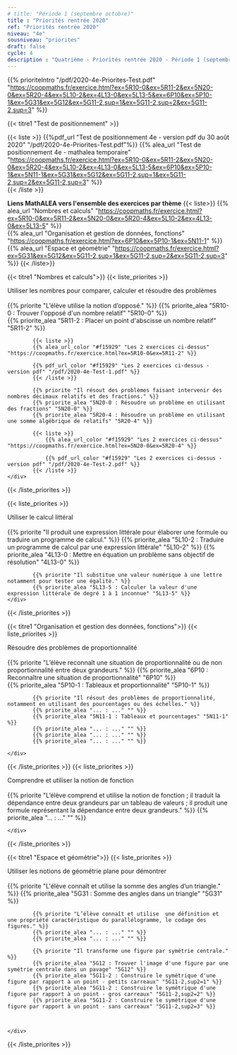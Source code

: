 ```yaml
---
# title: "Période 1 (septembre octobre)"
title : "Priorités rentrée 2020"
ref: "Priorités rentrée 2020"
niveau: "4e"
sousniveau: "priorites"
draft: false
cycle: 4
description : "Quatrième - Priorités rentrée 2020 - Période 1 (septembre octobre)"
---
```

<!-- 
Début de l'url commune 
https://coopmaths.fr/exercice.html?

Tous les exos actuellement dispos
ex=5R10-0&ex=5R11-2&ex=5N20-0&ex=5R20-4&ex=5L10-2&ex=4L13-0&ex=5L13-5&ex=6P10&ex=5P10-1&ex=5N11-1&ex=5G31&ex=5G12&ex=5G11-2,sup=1&ex=5G11-2,sup=2&ex=5G11-2,sup=3

Nombres et calculs
ex=5R10-0&ex=5R11-2&ex=5N20-0&ex=5R20-4&ex=5L10-2&ex=4L13-0&ex=5L13-5

Organisation et gestion de données
ex=6P10&ex=5P10-1&ex=5N11-1

Espace et géométrie
ex=5G31&ex=5G12&ex=5G11-2,sup=1&ex=5G11-2,sup=2&ex=5G11-2,sup=3
 -->

<!-- <h2 class="ui horizontal divider header">Priorités</h2>
<h3 class="ui horizontal divider header">Test de positionnement</h3> -->
{{% prioriteIntro "/pdf/2020-4e-Priorites-Test.pdf" "https://coopmaths.fr/exercice.html?ex=5R10-0&ex=5R11-2&ex=5N20-0&ex=5R20-4&ex=5L10-2&ex=4L13-0&ex=5L13-5&ex=6P10&ex=5P10-1&ex=5G31&ex=5G12&ex=5G11-2,sup=1&ex=5G11-2,sup=2&ex=5G11-2,sup=3"  %}}


{{< titre1 "Test de positionnement" >}}

{{< liste >}}
	{{%pdf_url "Test de positionnement 4e - version pdf du 30 août 2020" "/pdf/2020-4e-Priorites-Test.pdf"%}}
	{{% alea_url "Test de positionnement 4e - mathalea temporaire" "https://coopmaths.fr/exercice.html?ex=5R10-0&ex=5R11-2&ex=5N20-0&ex=5R20-4&ex=5L10-2&ex=4L13-0&ex=5L13-5&ex=6P10&ex=5P10-1&ex=5N11-1&ex=5G31&ex=5G12&ex=5G11-2,sup=1&ex=5G11-2,sup=2&ex=5G11-2,sup=3" %}}	
{{< /liste >}}

**Liens MathALEA vers l'ensemble des exercices par thème**
{{< liste>}}
{{% alea_url "Nombres et calculs" "https://coopmaths.fr/exercice.html?ex=5R10-0&ex=5R11-2&ex=5N20-0&ex=5R20-4&ex=5L10-2&ex=4L13-0&ex=5L13-5" %}}	
{{% alea_url "Organisation et gestion de données, fonctions" "https://coopmaths.fr/exercice.html?ex=6P10&ex=5P10-1&ex=5N11-1" %}}	
{{% alea_url "Espace et géométrie" "https://coopmaths.fr/exercice.html?ex=5G31&ex=5G12&ex=5G11-2,sup=1&ex=5G11-2,sup=2&ex=5G11-2,sup=3" %}}	
{{< /liste>}}

<!-- <h3 class="ui horizontal divider header">Nombres et calculs</h3> -->
{{< titre1 "Nombres et calculs">}}
{{< liste_priorites >}}
	<div class="item">
		<i class="large black chevron circle right icon"></i>
		<div class="header content">Utiliser les nombres pour comparer, calculer et résoudre des problèmes</div>	
			{{% priorite "L’élève utilise la notion d’opposé." %}}
			{{% priorite_alea "5R10-0 : Trouver l'opposé d'un nombre relatif" "5R10-0" %}}	
			{{% priorite_alea "5R11-2 : Placer un point d'abscisse un nombre relatif" "5R11-2" %}}	

			{{< liste >}}
			{{% alea_url_color "#f15929" "Les 2 exercices ci-dessus" "https://coopmaths.fr/exercice.html?ex=5R10-0&ex=5R11-2" %}}	

			{{% pdf_url_color "#f15929" "Les 2 exercices ci-dessus - version pdf" "/pdf/2020-4e-Test-1.pdf" %}}
			{{< /liste >}}

			{{% priorite "Il résout des problèmes faisant intervenir des nombres décimaux relatifs et des fractions." %}}
			{{% priorite_alea "5N20-0 : Résoudre un problème en utilisant des fractions" "5N20-0" %}}			
			{{% priorite_alea "5R20-4 : Résoudre un problème en utilisant une somme algébrique de relatifs" "5R20-4" %}}

			{{< liste >}}
				{{% alea_url_color "#f15929" "Les 2 exercices ci-dessus" "https://coopmaths.fr/exercice.html?ex=5N20-0&ex=5R20-4" %}}

				{{% pdf_url_color "#f15929" "Les 2 exercices ci-dessus - version pdf" "/pdf/2020-4e-Test-2.pdf" %}}
			{{< /liste >}}
	</div>	
{{< /liste_priorites >}}

{{< liste_priorites >}}
	<div class="item">
		<i class="large black chevron circle right icon"></i>
		<div class="header content">Utiliser le calcul littéral</div>	
			{{% priorite "Il produit une expression littérale pour élaborer une formule ou traduire un programme de calcul." %}}
			{{% priorite_alea "5L10-2 : Traduire un programme de calcul par une expression littérale" "5L10-2" %}}
			{{% priorite_alea "4L13-0 : Mettre en équation un problème sans objectif de résolution" "4L13-0" %}}

			{{% priorite "Il substitue une valeur numérique à une lettre notamment pour tester une égalité." %}}
			{{% priorite_alea "5L13-5 : Calculer la valeur d'une expression littérale de degré 1 à 1 inconnue" "5L13-5" %}}			
	</div>	
{{< /liste_priorites >}}


<!-- <h3 class="ui horizontal divider header">Organisation et gestion des données, fonctions.</h3> -->
{{< titre1 "Organisation et gestion des données, fonctions">}}
{{< liste_priorites >}}
	<div class="item">
		<i class="large black chevron circle right icon"></i>
		<div class="header content">Résoudre des problèmes de proportionnalité</div>	
			{{% priorite "L’élève reconnaît une situation de proportionnalité ou de non proportionnalité entre deux grandeurs." %}}
			{{% priorite_alea "6P10 : Reconnaître une situation de proportionnalité" "6P10" %}}			
			{{% priorite_alea "5P10-1 : Tableaux et proportionnalité" "5P10-1" %}}

			{{% priorite "Il résout des problèmes de proportionnalité, notamment en utilisant des pourcentages ou des échelles." %}}
			{{% priorite_alea "... : ..." "" %}}
			{{% priorite_alea "5N11-1 : Tableaux et pourcentages" "5N11-1" %}}			
			{{% priorite_alea "... : ..." "" %}}			
			{{% priorite_alea "... : ..." "" %}}						
			{{% priorite_alea "... : ..." "" %}}			

	</div>	
{{< /liste_priorites >}}
{{< liste_priorites >}}
	<div class="item">
		<i class="large black chevron circle right icon"></i>
		<div class="header content">Comprendre et utiliser la notion de fonction</div>	
			{{% priorite "L’élève comprend et utilise la notion de fonction ; il traduit la dépendance entre deux grandeurs par un tableau de valeurs ; il produit une formule représentant la dépendance entre deux grandeurs." %}}
			{{% priorite_alea "... : ..." "" %}}			

	</div>	
{{< /liste_priorites >}}

<!-- <h3 class="ui horizontal divider header">Espace et géométrie</h3> -->
{{< titre1 "Espace et géométrie">}}
{{< liste_priorites >}}
	<div class="item">
		<i class="large black chevron circle right icon"></i>
		<div class="header content">Utiliser les notions de géométrie plane pour démontrer</div>	
			{{% priorite "L'élève connaît et utilise la somme des angles d’un triangle." %}}
			{{% priorite_alea "5G31 : Somme des angles dans un triangle" "5G31" %}}						

			{{% priorite "L’élève connaît et utilise  une définition et une propriété caractéristique du parallélogramme, le codage des figures." %}}
			{{% priorite_alea "... : ..." "" %}}	
			{{% priorite_alea "... : ..." "" %}}			

			{{% priorite "Il transforme une figure par symétrie centrale." %}}
			{{% priorite_alea "5G12 : Trouver l'image d'une figure par une symétrie centrale dans un pavage" "5G12" %}}
			{{% priorite_alea "5G11-2 : Construire le symétrique d'une figure par rapport à un point - petits carreaux" "5G11-2,sup2=1" %}}						
			{{% priorite_alea "5G11-2 : Construire le symétrique d'une figure par rapport à un point - gros carreaux" "5G11-2,sup2=2" %}}
			{{% priorite_alea "5G11-2 : Construire le symétrique d'une figure par rapport à un point - sans carreaux" "5G11-2,sup2=3" %}}						
						


	</div>	
{{< /liste_priorites >}}

<!-- {{< liste_exercices >}}
	{{% alea_url "..." "" %}}
	{{% alea "..." "" %}}
{{< /liste_exercices >}}



{{< titre "Compléments numériques" >}}

{{< liste >}}
{{< /liste >}} -->